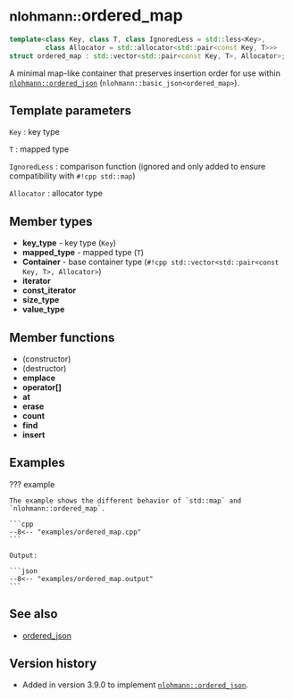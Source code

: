 # <small>nlohmann::</small>ordered_map

```cpp
template<class Key, class T, class IgnoredLess = std::less<Key>,
         class Allocator = std::allocator<std::pair<const Key, T>>>
struct ordered_map : std::vector<std::pair<const Key, T>, Allocator>;
```

A minimal map-like container that preserves insertion order for use within [`nlohmann::ordered_json`](ordered_json.md)
(`nlohmann::basic_json<ordered_map>`).

## Template parameters

`Key`
:   key type

`T`
:   mapped type

`IgnoredLess`
:   comparison function (ignored and only added to ensure compatibility with `#!cpp std::map`)

`Allocator`
:   allocator type

## Member types

- **key_type** - key type (`Key`)
- **mapped_type** - mapped type (`T`)
- **Container** - base container type (`#!cpp std::vector<std::pair<const Key, T>, Allocator>`)
- **iterator**
- **const_iterator**
- **size_type**
- **value_type**

## Member functions

- (constructor)
- (destructor)
- **emplace**
- **operator\[\]**
- **at**
- **erase**
- **count**
- **find**
- **insert**

## Examples

??? example

    The example shows the different behavior of `std::map` and `nlohmann::ordered_map`.
     
    ```cpp
    --8<-- "examples/ordered_map.cpp"
    ```
    
    Output:
    
    ```json
    --8<-- "examples/ordered_map.output"
    ```

## See also

- [ordered_json](ordered_json.md)

## Version history

- Added in version 3.9.0 to implement [`nlohmann::ordered_json`](ordered_json.md).
